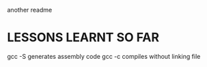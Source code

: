 another readme

# LESSONS LEARNT SO FAR
gcc -S generates assembly code
gcc -c compiles without linking file
